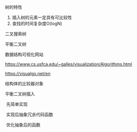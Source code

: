 树的特性

1. 插入树的元素一定具有可比较性
2. 查找的时间复杂度O(logN)

二叉搜索树

平衡二叉树

数据结构可视化网站

https://www.cs.usfca.edu/~galles/visualization/Algorithms.html

https://visualgo.net/en

结构体的比较器对象

平衡二叉树插入

​	先简单实现

​	实现后抽象冗余代码函数

​	优化抽象后的函数